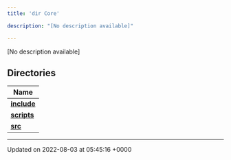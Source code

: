 ```yaml
---
title: 'dir Core'

description: "[No description available]"

---
```







[No description available]

## Directories

| Name           |
| -------------- |
| **[include](/documentation/code/colliderbit/files/dir_4cd4c13d01dc4f9c94211f072e8c6dd9/#dir-include)**  |
| **[scripts](/documentation/code/colliderbit/files/dir_5a9368dd7ffdf691a264d6aaa70592eb/#dir-scripts)**  |
| **[src](/documentation/code/colliderbit/files/dir_6635075fd29d94b1e79ef2060fed20a6/#dir-src)**  |






-------------------------------

Updated on 2022-08-03 at 05:45:16 +0000
